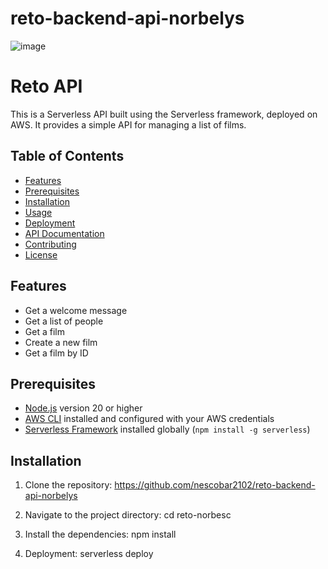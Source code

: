 # reto-backend-api-norbelys
![image](https://github.com/user-attachments/assets/ce98fbb1-0357-42a8-92af-a0ef464dbc0c)


# Reto API

This is a Serverless API built using the Serverless framework, deployed on AWS. It provides a simple API for managing a list of films.

## Table of Contents

- [Features](#features)
- [Prerequisites](#prerequisites)
- [Installation](#installation)
- [Usage](#usage)
- [Deployment](#deployment)
- [API Documentation](#api-documentation)
- [Contributing](#contributing)
- [License](#license)

## Features

- Get a welcome message
- Get a list of people
- Get a film
- Create a new film
- Get a film by ID

## Prerequisites

- [Node.js](https://nodejs.org/) version 20 or higher
- [AWS CLI](https://aws.amazon.com/cli/) installed and configured with your AWS credentials
- [Serverless Framework](https://www.serverless.com/) installed globally (`npm install -g serverless`)

## Installation

1. Clone the repository: https://github.com/nescobar2102/reto-backend-api-norbelys
2.  Navigate to the project directory:
cd reto-norbesc

3. Install the dependencies:
npm install

4. Deployment:
serverless deploy
